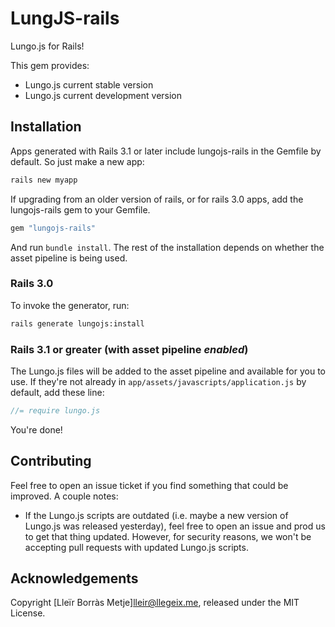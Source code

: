 # LungJS-rails

Lungo.js for Rails!

This gem provides:

  * Lungo.js current stable version
  * Lungo.js current development version

## Installation

Apps generated with Rails 3.1 or later include lungojs-rails in the Gemfile by default. So just make a new app:

```sh
rails new myapp
```

If upgrading from an older version of rails, or for rails 3.0 apps,
add the lungojs-rails gem to your Gemfile.

```ruby
gem "lungojs-rails"
```

And run `bundle install`. The rest of the installation depends on
whether the asset pipeline is being used.


### Rails 3.0

To invoke the generator, run:

```sh
rails generate lungojs:install
```

### Rails 3.1 or greater (with asset pipeline *enabled*)

The Lungo.js files will be added to the asset pipeline and available for you to use. If they're not already in `app/assets/javascripts/application.js` by default, add these line:

```js
//= require lungo.js
```

You're done!

## Contributing

Feel free to open an issue ticket if you find something that could be improved. A couple notes:

* If the Lungo.js scripts are outdated (i.e. maybe a new version of Lungo.js was released yesterday), feel free to open an issue and prod us to get that thing updated. However, for security reasons, we won't be accepting pull requests with updated Lungo.js scripts.

## Acknowledgements


Copyright [Lleïr Borràs Metje]<lleir@llegeix.me>, released under the MIT License.

